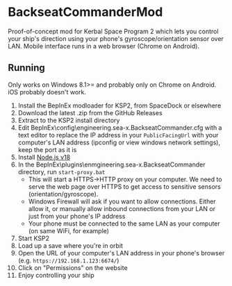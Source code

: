# BackseatCommanderMod

Proof-of-concept mod for Kerbal Space Program 2 which lets you control your ship's direction using your phone's gyroscope/orientation sensor over LAN. Mobile interface runs in a web browser (Chrome on Android).

## Running

Only works on Windows 8.1>= and probably only on Chrome on Android. iOS probably doesn't work.

1. Install the BepInEx modloader for KSP2, from SpaceDock or elsewhere
2. Download the latest .zip from the GitHub Releases
3. Extract to the KSP2 install directory
4. Edit BepInEx\config\engineering.sea-x.BackseatCommander.cfg with a text editor to replace the IP address in your `PublicFacingUrl` with your computer's LAN address (ipconfig or view windows network settings), keep the port as it is
5. Install [Node.js v18](https://nodejs.org/en/download/)
6. In the BepInEx\plugins\enmgineering.sea-x.BackseatCommander directory, run `start-proxy.bat`
   - This will start a HTTPS->HTTP proxy on your computer. We need to serve the web page over HTTPS to get access to sensitive sensors (orientation/gyroscope).
   - Windows Firewall will ask if you want to allow connections. Either allow it, or manually allow inbound connections from your LAN or just from your phone's IP address
   - Your phone must be connected to the same LAN as your computer (on same WiFi, for example)
7. Start KSP2
8. Load up a save where you're in orbit
9. Open the URL of your computer's LAN address in your phone's browser (e.g. `https://192.168.1.123:6674/`)
10. Click on "Permissions" on the website
11. Enjoy controlling your ship
